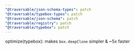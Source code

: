 ```yaml
---
"@traversable/json-schema-types": patch
"@traversable/typebox-types": patch
"@traversable/json-schema": patch
"@traversable/registry": patch
"@traversable/typebox": patch
---
```


optimize(typebox): makes `box.deepClone` simpler & ~5x faster
